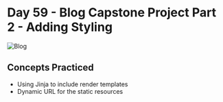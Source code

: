 # Day 59 - Blog Capstone Project Part 2 - Adding Styling

![Blog](https://github.com/laurasmendozad/100-Days-Of-Code-Python/assets/58611097/156abb5c-4a49-4993-9eff-8548ae747bf9)

## Concepts Practiced

- Using Jinja to include render templates
- Dynamic URL for the static resources
